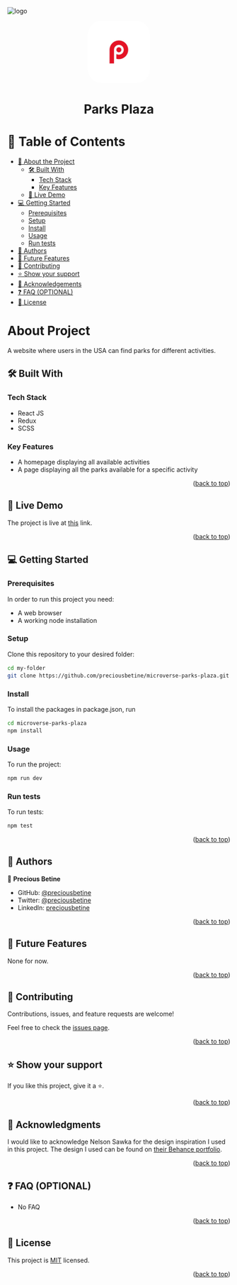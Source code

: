 <a name="readme-top"></a>
<img src="https://camo.githubusercontent.com/8a4ae3fb98faf74ddf78a6677ceaa6e8872f7f340f569b7c5e1aa9bcc4061d95/68747470733a2f2f696d672e736869656c64732e696f2f62616467652f4d6963726f76657273652d626c756576696f6c6574" alt="logo" width="70"  height="auto" />

<div align="center">
  <img src="public/favicon.jpg" alt="logo" width="140"  height="auto" style="border-radius:30px;" />
  <h1><b>Parks Plaza</b></h1>
</div>

# 📗 Table of Contents

- [📖 About the Project](#about-project)
  - [🛠 Built With](#built-with)
    - [Tech Stack](#tech-stack)
    - [Key Features](#key-features)
  - [🚀 Live Demo](#live-demo)
- [💻 Getting Started](#getting-started)
  - [Prerequisites](#prerequisites)
  - [Setup](#setup)
  - [Install](#install)
  - [Usage](#usage)
  - [Run tests](#run-tests)
- [👥 Authors](#authors)
- [🔭 Future Features](#future-features)
- [🤝 Contributing](#contributing)
- [⭐️ Show your support](#support)
- [🙏 Acknowledgements](#acknowledgements)
- [❓ FAQ (OPTIONAL)](#faq)
- [📝 License](#license)

# About Project <a name="about-project"></a>

A website where users in the USA can find parks for different activities.

## 🛠 Built With <a name="built-with"></a>

### Tech Stack <a name="tech-stack"></a>

- React JS
- Redux
- SCSS

### Key Features <a name="key-features"></a>

- A homepage displaying all available activities
- A page displaying all the parks available for a specific activity

<p align="right">(<a href="#readme-top">back to top</a>)</p>

## 🚀 Live Demo <a name="live-demo"></a>

The project is live at [this](https://microverse-parks-plaza.vercel.app/) link.

<p align="right">(<a href="#readme-top">back to top</a>)</p>

## 💻 Getting Started <a name="getting-started"></a>

### Prerequisites

In order to run this project you need:

- A web browser
- A working node installation

### Setup

Clone this repository to your desired folder:

```sh
cd my-folder
git clone https://github.com/preciousbetine/microverse-parks-plaza.git
```

### Install

To install the packages in package.json, run

```sh
cd microverse-parks-plaza
npm install
```

### Usage

To run the project:

```sh
npm run dev
```

### Run tests

To run tests:

```sh
npm test
```

<p align="right">(<a href="#readme-top">back to top</a>)</p>

## 👥 Authors <a name="authors"></a>

👤 **Precious Betine**

- GitHub: [@preciousbetine](https://github.com/preciousbetine)
- Twitter: [@preciousbetine](https://twitter.com/preciousbetine)
- LinkedIn: [preciousbetine](https://linkedin.com/in/preciousbetine)

<p align="right">(<a href="#readme-top">back to top</a>)</p>

## 🔭 Future Features <a name="future-features"></a>

None for now.

<p align="right">(<a href="#readme-top">back to top</a>)</p>

## 🤝 Contributing <a name="contributing"></a>

Contributions, issues, and feature requests are welcome!

Feel free to check the [issues page](../../issues/).

<p align="right">(<a href="#readme-top">back to top</a>)</p>

## ⭐️ Show your support <a name="support"></a>

If you like this project, give it a ⭐.

<p align="right">(<a href="#readme-top">back to top</a>)</p>

## 🙏 Acknowledgments <a name="acknowledgements"></a>

I would like to acknowledge Nelson Sawka for the design inspiration I used in this project. The design I used can be found on [their Behance portfolio](https://www.behance.net/sakwadesignstudio).

<p align="right">(<a href="#readme-top">back to top</a>)</p>

## ❓ FAQ (OPTIONAL) <a name="faq"></a>

- No FAQ

<p align="right">(<a href="#readme-top">back to top</a>)</p>

## 📝 License <a name="license"></a>

This project is [MIT](./LICENSE) licensed.

<p align="right">(<a href="#readme-top">back to top</a>)</p>
